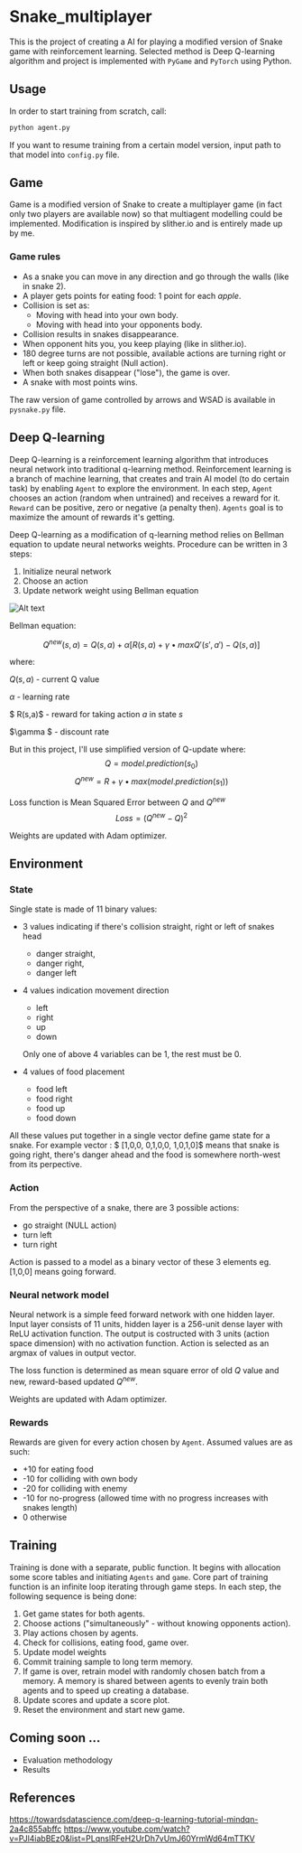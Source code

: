 # Snake_multiplayer

This is the project of creating a AI for playing a modified version of Snake game with reinforcement learning.
Selected method is Deep Q-learning algorithm and project is implemented with ```PyGame``` and ```PyTorch``` using Python. 

## Usage

In order to start training from scratch, call:
```bash
python agent.py
```
If you want to resume training from a certain model version, input path to that model into ```config.py``` file. 

## Game 
Game is a modified version of Snake to create a multiplayer game (in fact only two players are available now) so that multiagent modelling could be implemented. 
Modification is inspired by slither.io and is entirely made up by me. 

### Game rules
* As a snake you can move in any direction and go through the walls (like in snake 2).
* A player gets points for eating food:  1 point for each *apple*.
* Collision is set as:
  * Moving with head into your own body.
  * Moving with head into your opponents body.
* Collision results in snakes disappearance. 
* When opponent hits you, you keep playing (like in slither.io).
* 180 degree turns are not possible, available actions are turning right or left or keep going straight (Null action).
* When both snakes disappear ("lose"), the game is over.
* A snake with most points wins.

The raw version of game controlled by arrows and WSAD is available in ```pysnake.py``` file. 

## Deep Q-learning
Deep Q-learning is a reinforcement learning algorithm that introduces neural network into traditional q-learning method.
Reinforcement learning is a branch of machine learning, that creates and train AI model (to do certain task) by enabling ```Agent``` 
to explore the environment. In each step, ```Agent``` chooses an action (random when untrained) and receives a reward for it. 
```Reward``` can be positive, zero or negative (a penalty then). ```Agents``` goal is to maximize the amount of rewards it's getting. 

Deep Q-learning as a modification of q-learning method relies on Bellman equation to update neural networks weights.
Procedure can be written in 3 steps:
1. Initialize neural network
2. Choose an action
3. Update network weight using Bellman equation

![Alt text](scheme.jpg "Deep Q learning scheme")

Bellman equation:
```math
Q^{new}(s,a) = Q(s,a) + \alpha [R(s,a) + \gamma \bullet max Q'(s',a') - Q(s,a)]
```
where:

$Q(s,a)$ - current Q value

$\alpha$ - learning rate

$ R(s,a)$ - reward for taking action $a$ in state $s$

$\gamma $ - discount rate

But in this project, I'll use simplified version of Q-update where:
$$ Q = model.prediction(s_0)$$
$$ Q^{new} = R + \gamma \bullet max(model.prediction(s_1))$$

Loss function is Mean Squared Error between $Q$ and $Q^{new}$
$$Loss = (Q^{new}-Q)^2$$

Weights are updated with Adam optimizer.

## Environment
### State
Single state is made of 11 binary values:



* 3 values indicating if there's collision straight, right or left of snakes head
  * danger straight, 
  * danger right, 
  * danger left 

* 4 values indication movement direction
  * left
  * right
  * up
  * down
  
  Only one of above 4 variables can be 1, the rest must be 0. 

* 4 values of food placement
  * food left
  * food right
  * food up
  * food down

All these values put together in a single vector define game state for a snake.
For example vector :
$ [1,0,0, 0,1,0,0, 1,0,1,0]$ means that snake is going right, there's danger ahead and the food is somewhere north-west from its perpective.


### Action
From the perspective of a snake, there are 3 possible actions:
* go straight (NULL action)
* turn left
* turn right

Action is passed to a model as a binary vector of these 3 elements eg. [1,0,0] means going forward.

### Neural network model
Neural network is a simple feed forward network with one hidden layer. Input layer consists of
11 units, hidden layer is a 256-unit dense layer with ReLU activation function. The output is costructed 
with 3 units (action space dimension) with no activation function. Action is selected as an argmax of values in output vector.

The loss function is determined as mean square error of old $Q$ value and new, reward-based updated $Q^{new}$.

Weights are updated with Adam optimizer. 

### Rewards

Rewards are given for every action chosen by ```Agent```.
Assumed values are as such:
* +10 for eating food
* -10 for colliding with own body
* -20 for colliding with enemy
* -10 for no-progress (allowed time with no progress increases with snakes length)
* 0 otherwise


## Training

Training is done with a separate, public function. It begins with allocation some score tables and initiating ```Agents``` and ```game```.
Core part of training function is an infinite loop iterating through game steps. In each step, the following sequence is being done:
1. Get game states for both agents.
2. Choose actions ("simultaneously" - without knowing opponents action).
3. Play actions chosen by agents.
4. Check for collisions, eating food, game over.
5. Update model weights
6. Commit training sample to long term memory.
7. If game is over, retrain model with randomly chosen batch from a memory. A memory is shared between agents to evenly train both agents and to speed up creating a database.
8. Update scores and update a score plot. 
9. Reset the environment and start new game. 


## Coming soon ... 
* Evaluation methodology
* Results

## References
https://towardsdatascience.com/deep-q-learning-tutorial-mindqn-2a4c855abffc
https://www.youtube.com/watch?v=PJl4iabBEz0&list=PLqnslRFeH2UrDh7vUmJ60YrmWd64mTTKV

